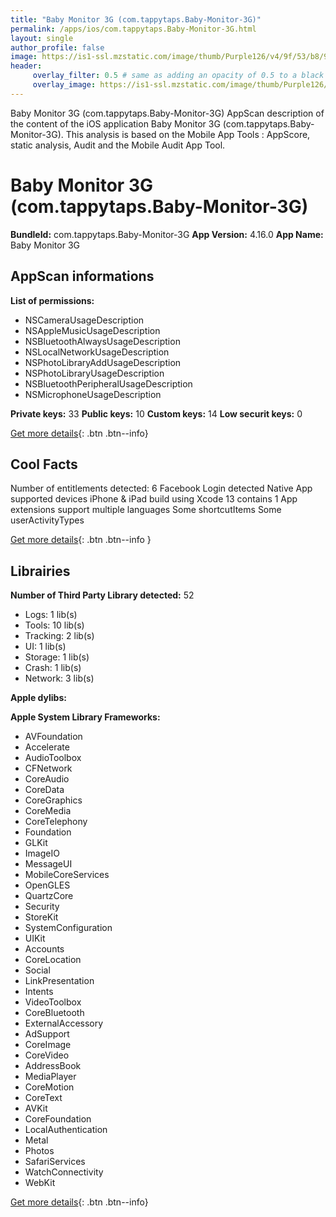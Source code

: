 ```yaml
---
title: "Baby Monitor 3G (com.tappytaps.Baby-Monitor-3G)"
permalink: /apps/ios/com.tappytaps.Baby-Monitor-3G.html
layout: single
author_profile: false
image: https://is1-ssl.mzstatic.com/image/thumb/Purple126/v4/9f/53/b8/9f53b81b-62d8-b769-7317-9d4224e6c128/AppIcon-0-0-1x_U007emarketing-0-10-0-0-0-0-85-220.png/512x512bb.jpg
header: 
     overlay_filter: 0.5 # same as adding an opacity of 0.5 to a black background
     overlay_image: https://is1-ssl.mzstatic.com/image/thumb/Purple126/v4/9f/53/b8/9f53b81b-62d8-b769-7317-9d4224e6c128/AppIcon-0-0-1x_U007emarketing-0-10-0-0-0-0-85-220.png/512x512bb.jpg
---
```

Baby Monitor 3G (com.tappytaps.Baby-Monitor-3G) AppScan description of the content of the iOS application Baby Monitor 3G (com.tappytaps.Baby-Monitor-3G). This analysis is based on the Mobile App Tools : AppScore, static analysis, Audit and the Mobile Audit App Tool.

# Baby Monitor 3G (com.tappytaps.Baby-Monitor-3G)

**BundleId:** com.tappytaps.Baby-Monitor-3G
**App Version:** 4.16.0
**App Name:** Baby Monitor 3G


## AppScan informations 

**List of permissions:** 
- NSCameraUsageDescription
- NSAppleMusicUsageDescription
- NSBluetoothAlwaysUsageDescription
- NSLocalNetworkUsageDescription
- NSPhotoLibraryAddUsageDescription
- NSPhotoLibraryUsageDescription
- NSBluetoothPeripheralUsageDescription
- NSMicrophoneUsageDescription
  
  
**Private keys:** 33
**Public keys:** 10
**Custom keys:** 14
**Low securit keys:** 0
  
[Get more details](/pricing.html){: .btn .btn--info}

## Cool Facts

Number of entitlements detected: 6
Facebook Login detected
Native App
supported devices iPhone & iPad
build using Xcode 13
contains 1 App extensions
support multiple languages
Some shortcutItems 
Some userActivityTypes
  
[Get more details](/pricing.html){: .btn .btn--info }

## Librairies 
**Number of Third Party Library detected:** 52
- Logs: 1 lib(s)
- Tools: 10 lib(s)
- Tracking: 2 lib(s)
- UI: 1 lib(s)
- Storage: 1 lib(s)
- Crash: 1 lib(s)
- Network: 3 lib(s)


**Apple dylibs:**


**Apple System Library Frameworks:**
- AVFoundation
- Accelerate
- AudioToolbox
- CFNetwork
- CoreAudio
- CoreData
- CoreGraphics
- CoreMedia
- CoreTelephony
- Foundation
- GLKit
- ImageIO
- MessageUI
- MobileCoreServices
- OpenGLES
- QuartzCore
- Security
- StoreKit
- SystemConfiguration
- UIKit
- Accounts
- CoreLocation
- Social
- LinkPresentation
- Intents
- VideoToolbox
- CoreBluetooth
- ExternalAccessory
- AdSupport
- CoreImage
- CoreVideo
- AddressBook
- MediaPlayer
- CoreMotion
- CoreText
- AVKit
- CoreFoundation
- LocalAuthentication
- Metal
- Photos
- SafariServices
- WatchConnectivity
- WebKit


  
[Get more details](/pricing.html){: .btn .btn--info}

